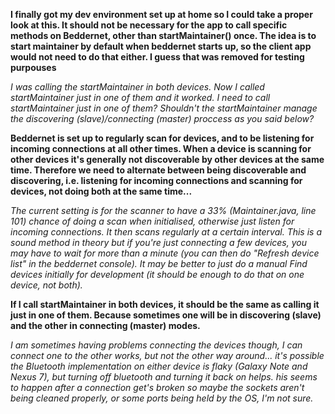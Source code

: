 **I finally got my dev environment set up at home so I could take a proper look at this. It should not be necessary for the app to call specific methods on Beddernet, other than startMaintainer() once. The idea is to start maintainer by default when beddernet starts up, so the client app would not need to do that either. I guess that was removed for testing purpouses**

_I was calling the startMaintainer in both devices. Now I called startMaintainer just in one of them and it worked.
I need to call startMaintainer just in one of them? Shouldn't the startMaintainer manage the discovering (slave)/connecting (master) proccess as you said below?_


**Beddernet is set up to regularly scan for devices, and to be listening for incoming connections at all other times. When a device is scanning for other devices it's generally not discoverable by other devices at the same time. Therefore we need to alternate between being discoverable and discovering, i.e. listening for incoming connections and scanning for devices, not doing both at the same time...**

_The current setting is for the scanner to have a 33% (Maintainer.java, line 101) chance of doing a scan when initialised, otherwise just listen for incoming connections. It then scans regularly at a certain interval. This is a sound method in theory but if you're just connecting a few devices, you may have to wait for more than a minute (you can then do "Refresh device list" in the beddernet console). It may be better to just do a manual Find devices initially for development (it should be enough to do that on one device, not both)._

**If I call startMaintainer in both devices, it should be the same as calling it just in one of them. Because sometimes one will be in discovering (slave) and the other in connecting (master) modes.**


_I am sometimes having problems  connecting the devices though, I can connect one to the other works, but not the other way around... it's possible the Bluetooth implementation on either device is flaky (Galaxy Note and Nexus 7), but turning off bluetooth and turning it back on helps. his seems to happen after a connection get's broken so maybe the sockets aren't being cleaned properly, or some ports being held by the OS, I'm not sure._